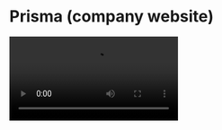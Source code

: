 # Prisma (company website)
![Watch the video](https://github.com/poojan28/Prisma/blob/master/prisma.mp4)
